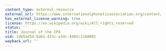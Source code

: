 ```yaml
---
content_type: external-resource
external_url: https://www.internationalphoneticassociation.org/content/journal-ipa
has_external_license_warning: true
license: https://en.wikipedia.org/wiki/All_rights_reserved
status: ''
title: Journal of the IPA
uid: 1de9ad5d-8ab2-423c-a3dc-4402c1160002
wayback_url: ''
---
```

